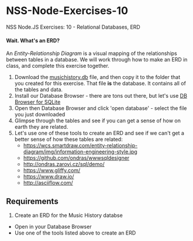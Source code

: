 # NSS-Node-Exercises-10
NSS Node.JS Exercises: 10 - Relational Databases, ERD

#### Wait. What's an ERD?
An *Entity-Relationship Diagram* is a visual mapping of the relationships between tables in a database. We will work through how to make an ERD in class, and complete this exercise together.

1. Download the [musichistory.db](./assets/musichistory.db) file, and then copy it to the folder that you created for this exercise. That file **is** the database. It contains all of the tables and data. 
2. Install our Database Browser - there are tons out there, but let's use [DB Browser for SQLite](http://sqlitebrowser.org/)  
3. Open then Database Browser and click 'open database' - select the file you just downloaded
4. Glimpse through the tables and see if you can get a sense of how on earth they are related.  
5. Let's use one of these tools to create an ERD and see if we can't get a better sense of how these tables are related:  
     * https://wcs.smartdraw.com/entity-relationship-diagram/img/information-engineering-style.jpg  
     * https://github.com/ondras/wwwsqldesigner  
     * http://ondras.zarovi.cz/sql/demo/  
     * https://www.gliffy.com/  
     * https://www.draw.io/  
     * http://asciiflow.com/  

## Requirements
1. Create an ERD for the Music History databse
  * Open in your Database Browser
  * Use one of the tools listed above to create an ERD
